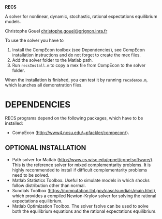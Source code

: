 **RECS**

A solver for nonlinear, dynamic, stochastic, rational expectations equilibrium
models.

Christophe Gouel <christophe.gouel@grignon.inra.fr>

To use the solver you have to

1. Install the CompEcon toolbox (see Dependencies), see CompEcon installation
   instructions and do not forget to create the mex files.
2. Add the solver folder to the Matlab path.
3. Run `recsInstall.m` to copy a mex file from CompEcon to the solver folder.

When the installation is finished, you can test it by running `recsdemos.m`, which
launches all demonstration files.

DEPENDENCIES
============

RECS programs depend on the following packages, which have to be installed:

* CompEcon (http://www4.ncsu.edu/~pfackler/compecon/).

OPTIONAL INSTALLATION
---------------------

* Path solver for Matlab (http://www.cs.wisc.edu/cpnet/cpnetsoftware/). This is
  the reference solver for mixed complementarity problems. It is highly recommended
  to install if difficult complementarity problems need to be solved.
* Matlab Statistics Toolbox. Useful to simulate models in which shocks follow
  distribution other than normal.
* Sundials Toolbox (https://computation.llnl.gov/casc/sundials/main.html), which
  provides a compiled Newton-Krylov solver for solving the rational expectations
  equilibrium.
* Matlab Optimization Toolbox. The solver fsolve can be used to solve both the
  equilibrium equations and the rational expectations equilibrium.
